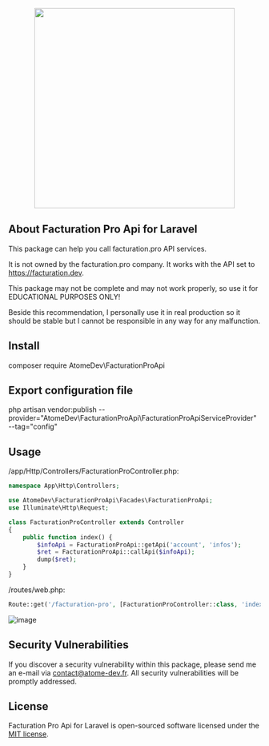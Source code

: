 <p align="center"><a href="https://atome-dev.fr" target="_blank"><img src="https://www.atome-dev.fr/logo.jpg" width="400"></a></p>


## About Facturation Pro Api for Laravel
This package can help you call facturation.pro API services.

It is not owned by the facturation.pro company. It works with the API set to https://facturation.dev.

This package may not be complete and may not work properly, so use it for EDUCATIONAL PURPOSES ONLY!

Beside this recommendation, I personally use it in real production so it should be stable but I cannot be responsible in any way for any malfunction.

## Install
composer require AtomeDev\FacturationProApi

## Export configuration file
php artisan vendor:publish --provider="AtomeDev\FacturationProApi\FacturationProApiServiceProvider" --tag="config"

## Usage

/app/Http/Controllers/FacturationProController.php:
```php
namespace App\Http\Controllers;

use AtomeDev\FacturationProApi\Facades\FacturationProApi;
use Illuminate\Http\Request;

class FacturationProController extends Controller
{
    public function index() {
        $infoApi = FacturationProApi::getApi('account', 'infos');
        $ret = FacturationProApi::callApi($infoApi);
        dump($ret);
    }
}
```
/routes/web.php: 
```php
Route::get('/facturation-pro', [FacturationProController::class, 'index']);
``` 
 
![image](https://user-images.githubusercontent.com/81640238/125179083-263c9200-e1eb-11eb-9290-d9ae3d1bd30f.png)




## Security Vulnerabilities

If you discover a security vulnerability within this package, please send me an e-mail via [contact@atome-dev.fr](mailto:contact@atome-dev.fr). All security vulnerabilities will be promptly addressed.

## License

Facturation Pro Api for Laravel is open-sourced software licensed under the [MIT license](https://opensource.org/licenses/MIT).
